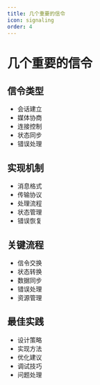 ```yaml
---
title: 几个重要的信令
icon: signaling
order: 4
---
```


# 几个重要的信令

## 信令类型
- 会话建立
- 媒体协商
- 连接控制
- 状态同步
- 错误处理

## 实现机制
- 消息格式
- 传输协议
- 处理流程
- 状态管理
- 错误恢复

## 关键流程
- 信令交换
- 状态转换
- 数据同步
- 错误处理
- 资源管理

## 最佳实践
- 设计策略
- 实现方法
- 优化建议
- 调试技巧
- 问题处理
